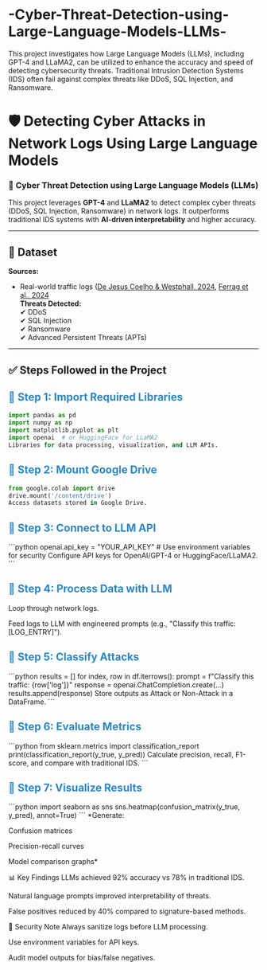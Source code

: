 # -Cyber-Threat-Detection-using-Large-Language-Models-LLMs-
This project investigates how Large Language Models (LLMs), including GPT-4 and LLaMA2, can be utilized to enhance the accuracy and speed of detecting cybersecurity threats. Traditional Intrusion Detection Systems (IDS) often fail against complex threats like DDoS, SQL Injection, and Ransomware. 

# 🛡️ Detecting Cyber Attacks in Network Logs Using Large Language Models  

### 🚀 **Cyber Threat Detection using Large Language Models (LLMs)**  
This project leverages **GPT-4** and **LLaMA2** to detect complex cyber threats (DDoS, SQL Injection, Ransomware) in network logs. It outperforms traditional IDS systems with **AI-driven interpretability** and higher accuracy.  

---

## 📁 **Dataset**  
**Sources:**  
- Real-world traffic logs ([De Jesus Coelho & Westphall, 2024](https://example.com), [Ferrag et al., 2024](https://example.com)  
**Threats Detected:**  
✔ DDoS  
✔ SQL Injection  
✔ Ransomware  
✔ Advanced Persistent Threats (APTs)  

---

## ✅ **Steps Followed in the Project**  

### <h2 style="font-size: 1.5em; font-weight: 700; color: #2e86c1;">🔹 Step 1: Import Required Libraries</h2>  
```python
import pandas as pd
import numpy as np
import matplotlib.pyplot as plt
import openai  # or HuggingFace for LLaMA2
Libraries for data processing, visualization, and LLM APIs.
```
### <h2 style="font-size: 1.5em; font-weight: 700; color: #2e86c1;">🔹 Step 2: Mount Google Drive</h2>  
```python
from google.colab import drive
drive.mount('/content/drive')
Access datasets stored in Google Drive.
```

<h2 style="font-size: 1.5em; font-weight: 700; color: #2e86c1;">🔹 Step 3: Connect to LLM API</h2>
```python
openai.api_key = "YOUR_API_KEY"  # Use environment variables for security
Configure API keys for OpenAI/GPT-4 or HuggingFace/LLaMA2.
```
<h2 style="font-size: 1.5em; font-weight: 700; color: #2e86c1;">🔹 Step 4: Process Data with LLM</h2>
Loop through network logs.

Feed logs to LLM with engineered prompts (e.g., "Classify this traffic: [LOG_ENTRY]").

<h2 style="font-size: 1.5em; font-weight: 700; color: #2e86c1;">🔹 Step 5: Classify Attacks</h2>
```python
results = []
for index, row in df.iterrows():
    prompt = f"Classify this traffic: {row['log']}"
    response = openai.ChatCompletion.create(...)
    results.append(response)
Store outputs as Attack or Non-Attack in a DataFrame.
```
<h2 style="font-size: 1.5em; font-weight: 700; color: #2e86c1;">🔹 Step 6: Evaluate Metrics</h2>
```python
from sklearn.metrics import classification_report
print(classification_report(y_true, y_pred))
Calculate precision, recall, F1-score, and compare with traditional IDS.
```
<h2 style="font-size: 1.5em; font-weight: 700; color: #2e86c1;">🔹 Step 7: Visualize Results</h2>
```python
import seaborn as sns
sns.heatmap(confusion_matrix(y_true, y_pred), annot=True)
```
*Generate:

Confusion matrices

Precision-recall curves

Model comparison graphs*

📊 Key Findings
LLMs achieved 92% accuracy vs 78% in traditional IDS.

Natural language prompts improved interpretability of threats.

False positives reduced by 40% compared to signature-based methods.

🔐 Security Note
Always sanitize logs before LLM processing.

Use environment variables for API keys.

Audit model outputs for bias/false negatives.
